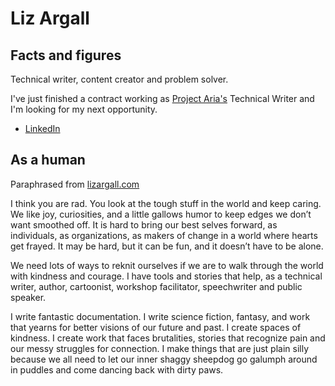 # Liz Argall

## Facts and figures
Technical writer, content creator and problem solver.

I've just finished a contract working as [Project Aria's](https://www.projectaria.com/) Technical Writer and I'm looking for my next opportunity. 
* [LinkedIn](https://www.linkedin.com/in/lizargall/)

## As a human
Paraphrased from [lizargall.com](https://lizargall.com)

I think you are rad. You look at the tough stuff in the world and keep caring. We like joy, curiosities, and a little gallows humor to keep edges we don’t want smoothed off. It is hard to bring our best selves forward, as individuals, as organizations, as makers of change in a world where hearts get frayed. It may be hard, but it can be fun, and it doesn’t have to be alone.

We need lots of ways to reknit ourselves if we are to walk through the world with kindness and courage. I have tools and stories that help, as a technical writer, author, cartoonist, workshop facilitator, speechwriter and public speaker.

I write fantastic documentation. I write science fiction, fantasy, and work that yearns for better visions of our future and past. I create spaces of kindness. I create work that faces brutalities, stories that recognize pain and our messy struggles for connection. I make things that are just plain silly because we all need to let our inner shaggy sheepdog go galumph around in puddles and come dancing back with dirty paws.

